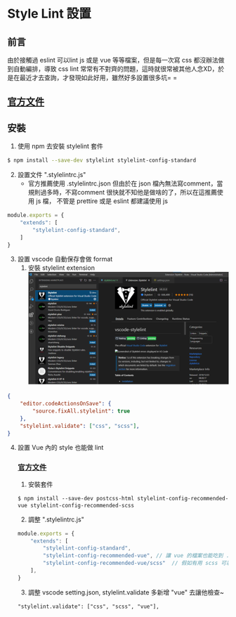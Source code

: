 # Style Lint 設置

## 前言
由於接觸過 eslint 可以lint js 或是 vue 等等檔案，但是每一次寫 css 都沒辦法做到自動編排，導致 css lint 常常有不對齊的問題，這時就很常被其他人念XD，於是在最近才去查詢，才發現如此好用，雖然好多設置很多坑= =

## [官方文件](https://stylelint.io/)

## 安裝
 
1. 使用 npm 去安裝 stylelint 套件
```bash
$ npm install --save-dev stylelint stylelint-config-standard
```

2. 設置文件 ".stylelintrc.js"
    * 官方推薦使用 .stylelintrc.json 但由於在 json 檔內無法寫comment，當規則過多時，不寫comment 很快就不知他是做啥的了，所以在這推薦使用 js 檔， 不管是 prettire 或是 eslint 都建議使用 js 
```js
module.exports = {
    "extends": [
        "stylelint-config-standard",
    ]
} 
```

3. 設置 vscode 自動保存會做 format
    1. 安裝 stylelint extension
    ![stylelint](./2022-05-20-stylelint.png)
```json
{
    "editor.codeActionsOnSave": {
        "source.fixAll.stylelint": true
    },
    "stylelint.validate": ["css", "scss"],
}
```

4. 設置 Vue 內的 style 也能做 lint
    ### [官方文件](https://github.com/ota-meshi/stylelint-config-recommended-vue)

    1. 安裝套件
    
    ```
    $ npm install --save-dev postcss-html stylelint-config-recommended-vue stylelint-config-recommended-scss
    ```

    2. 調整 ".stylelintrc.js"

    ```js
    module.exports = {
        "extends": [
            "stylelint-config-standard",
            "stylelint-config-recommended-vue", // 讓 vue 的檔案也能吃到 .stylelint
            "stylelint-config-recommended-vue/scss"  // 假如有用 scss 可以改用這個
        ],
    } 
    ```

    3. 調整 vscode setting.json, stylelint.validate 多新增 "vue" 去讓他檢查~

    ```
    "stylelint.validate": ["css", "scss", "vue"],
    ```